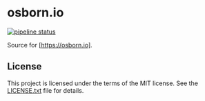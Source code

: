 # osborn.io

[![pipeline status](https://gitlab.com/nosborn/osborn.io/badges/master/pipeline.svg)](https://gitlab.com/nosborn/osborn.io/commits/master)

Source for [https://osborn.io].

## License

This project is licensed under the terms of the MIT license.
See the [LICENSE.txt](LICENSE.txt) file for details.
